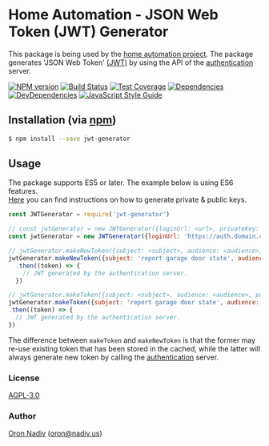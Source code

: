 # Home Automation - JSON Web Token (JWT) Generator
This package is being used by the [home automation project][overview-url].
The package generates 'JSON Web Token' [(JWT)][jwt-url] by using the API of the [authentication][auth-url] server.
  
[![NPM version][npm-image]][npm-url]
[![Build Status][travis-image]][travis-url]
[![Test Coverage][coveralls-image]][coveralls-url]
[![Dependencies][dependencies-image]][dependencies-url]
[![DevDependencies][dependencies-dev-image]][dependencies-dev-url]
[![JavaScript Style Guide][standard-image]][standard-url]

## Installation (via [npm](https://www.npmjs.com/package/jwt-generator))

```bash
$ npm install --save jwt-generator
```

## Usage

The package supports ES5 or later.  The example below is using ES6 features.  
[Here][private-public-keys-url] you can find instructions on how to generate private & public keys.

```javascript
const JWTGenerator = require('jwt-generator')

// const jwtGenerator = new JWTGenerator({loginUrl: <url>, privateKey: <privateKey>, useRetry: <use retry>, issuer: <issuer>})
const jwtGenerator = new JWTGenerator({loginUrl: 'https://auth.domain.com', privateKey: '<privateKey>', useRetry: true, issuer: 'urn:home-automation/garage-door-raspberry-client'})

// jwtGenerator.makeNewToken({subject: <subject>, audience: <audience>, payload: <payload>, expiresIn: <expires (seconds)>})
jwtGenerator.makeNewToken({subject: 'report garage door state', audience: 'urn:home-automation/garage-door-api', payload: {"name": "John Doe", "admin": true}, expiresIn: 60})
  .then((token) => {
    // JWT generated by the authentication server.
  })

// jwtGenerator.makeToken({subject: <subject>, audience: <audience>, payload: <payload>, expiresIn: <expires (seconds)>})
jwtGenerator.makeToken({subject: 'report garage door state', audience: 'urn:home-automation/garage-door-api', payload: {"name": "John Doe", "admin": true}, expiresIn: 60})
.then((token) => {
  // JWT generated by the authentication server.
})

```

The difference between `makeToken` and `makeNewToken` is that the former may re-use existing token that has been stored in the cached,
while the latter will always generate new token by calling the [authentication][auth-url] server.

### License
[AGPL-3.0](https://spdx.org/licenses/AGPL-3.0.html)

### Author
[Oron Nadiv](https://github.com/OronNadiv) ([oron@nadiv.us](mailto:oron@nadiv.us))

[dependencies-image]: https://david-dm.org/OronNadiv/jwt-generator/status.svg
[dependencies-url]: https://david-dm.org/OronNadiv/jwt-generator
[dependencies-dev-image]: https://david-dm.org/OronNadiv/jwt-generator/dev-status.svg
[dependencies-dev-url]: https://david-dm.org/OronNadiv/jwt-generator?type=dev
[travis-image]: http://img.shields.io/travis/OronNadiv/jwt-generator.svg?style=flat-square
[travis-url]: https://travis-ci.org/OronNadiv/jwt-generator
[coveralls-image]: http://img.shields.io/coveralls/OronNadiv/jwt-generator.svg?style=flat-square
[coveralls-url]: https://coveralls.io/r/OronNadiv/jwt-generator
[standard-image]: https://img.shields.io/badge/code%20style-standard-brightgreen.svg
[standard-url]: http://standardjs.com
[npm-image]: https://badge.fury.io/js/jwt-generator.svg
[npm-url]: http://badge.fury.io/js/jwt-generator

[jwt-url]: https://jwt.io
[overview-url]: https://oronnadiv.github.io/home-automation
[client-installation-instruction-url]: https://oronnadiv.github.io/home-automation/#installation-instructions-for-the-raspberry-pi-clients
[server-installation-instruction-url]: https://oronnadiv.github.io/home-automation/#installation-instructions-for-the-server-micro-services
[private-public-keys-url]: https://oronnadiv.github.io/home-automation/#generating-private-and-public-keys

[alarm-url]: https://github.com/OronNadiv/alarm-system-api
[auth-url]: https://github.com/OronNadiv/authentication-api
[camera-url]: https://github.com/OronNadiv/camera-api
[garage-url]: https://github.com/OronNadiv/garage-door-api
[notifications-url]: https://github.com/OronNadiv/notifications-api
[ui-url]: https://github.com/OronNadiv/home-automation-ui
